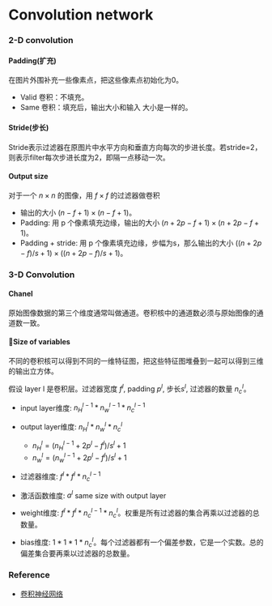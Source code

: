 # Convolution network 

### 2-D convolution

#### Padding(扩充)
在图片外围补充一些像素点，把这些像素点初始化为0。
- Valid 卷积：不填充。
- Same 卷积：填充后，输出大小和输入 大小是一样的。
  
#### Stride(步长)
Stride表示过滤器在原图片中水平方向和垂直方向每次的步进长度。若stride=2，则表示filter每次步进长度为2，即隔一点移动一次。

#### Output size

对于一个 $n \times n$ 的图像，用 $f \times f$ 的过滤器做卷积
- 输出的大小 $(n − f + 1) \times (n − f + 1)$。
- Padding: 用 p 个像素填充边缘，输出的大小 $(n + 2p − f + 1) \times (n + 2p − f + 1)$。
- Padding + stride: 用 p 个像素填充边缘，步幅为s，那么输出的大小 $((n + 2p − f)/s + 1) \times ((n + 2p − f)/s + 1)$。




### 3-D Convolution
#### Chanel
原始图像数据的第三个维度通常叫做通道。卷积核中的通道数必须与原始图像的通道数一致。

#### Size of variables
不同的卷积核可以得到不同的一维特征图，把这些特征图堆叠到一起可以得到三维的输出立方体。

假设 layer l 是卷积层。过滤器宽度 $f^l$, padding $p^l$, 步长$s^l$, 过滤器的数量 $n_c^l$。
- input layer维度: $n_H^{l-1} * n_w^{l-1} * n_c^{l-1}$
- output layer维度: $n_H^l * n_w^l * n_c^l$
    - $n_H^l = (n_H^{l-1} + 2p^l - f^l) / s^l + 1$
    - $n_w^l = (n_w^{l-1} + 2p^l - f^l) / s^l + 1$
  
- 过滤器维度: $f^l * f^l * n_c^{l-1}$
- 激活函数维度: $a^l$ same size with output layer
- weight维度: $f^l * f^l * n_c^{l-1} * n_c^l$。权重是所有过滤器的集合再乘以过滤器的总数量。
- bias维度: $1 * 1 * 1 * n_c^l$。每个过滤器都有一个偏差参数，它是一个实数。总的偏差集合要再乘以过滤器的总数量。


### Reference

- [卷积神经网络](http://www.ai-start.com/dl2017/html/lesson4-week1.html)